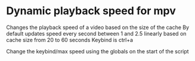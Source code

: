 # Dynamic playback speed for mpv

Changes the playback speed of a video based on the size of the cache
By default updates speed every second between 1 and 2.5 linearly based on cache size from 20 to 60 seconds
Keybind is ctrl+a

Change the keybind/max speed using the globals on the start of the script